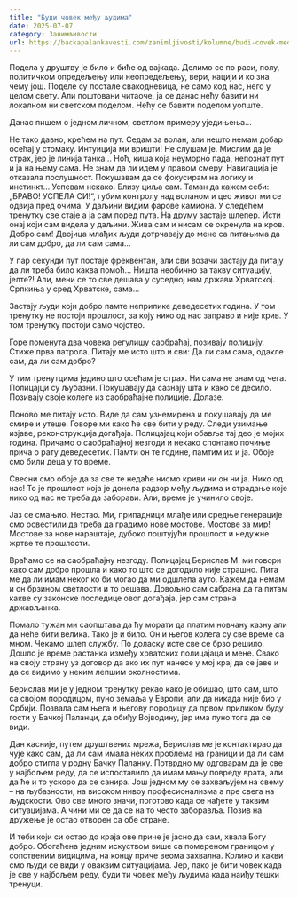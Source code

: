 ```yaml
---
title: "Буди човек међу људима"
date: 2025-07-07
category: Занимљивости
url: https://backapalankavesti.com/zanimljivosti/kolumne/budi-covek-medju-ljudima/
---
```


Подела у друштву је било и биће од вајкада. Делимо се по раси, полу, политичком опредељењу или неопредељењу, вери, нацији и ко зна чему још. Поделе су постале свакодневица, не само код нас, него у целом свету. Али поштовани читаоче, ја се данас нећу бавити ни локалном ни светском поделом. Нећу се бавити поделом уопште.

Данас пишем о једном личном, светлом примеру уједињења…

Не тако давно, крећем на пут. Седам за волан, али нешто немам добар осећај у стомаку. Интуиција ми вришти! Не слушам је. Мислим да је страх, јер је линија танка… Ноћ, киша која неуморно пада, непознат пут и ја на њему сама. Не знам да ли идем у правом смеру. Навигација је отказала послушност. Покушавам да се фокусирам на логику и инстинкт… Успевам некако. Близу циља сам. Таман да кажем себи: „БРАВО! УСПЕЛА СИ!“, губим контролу над воланом и цео живот ми се одвија пред очима. У даљини видим фарове камиона. У следећем тренутку све стаје а ја сам поред пута. На друму застаје шлепер. Исти онај који сам видела у даљини. Жива сам и нисам се окренула на кров. Добро сам! Двојица млађих људи дотрчавају до мене са питањима да ли сам добро, да ли сам сама…

У пар секунди пут постаје фреквентан, али сви возачи застају да питају да ли треба било каква помоћ… Ништа необично за такву ситуацију, јелте?! Али, мени се то све дешава у суседној нам држави Хрватској. Српкиња у сред Хрватске, сама…

Застају људи који добро памте неприлике деведесетих година. У том тренутку не постоји прошлост, за коју нико од нас заправо и није крив. У том тренутку постоји само чојство.

Горе поменута два човека регулишу саобраћај, позивају полицију. Стиже прва патрола. Питају ме исто што и сви: Да ли сам сама, одакле сам, да ли сам добро?

У тим тренутцима једино што осећам је страх. Ни сама не знам од чега. Полицајци су љубазни. Покушавају да сазнају шта и како се десило. Позивају своје колеге из саобраћајне полиције. Долазе.

Поново ме питају исто. Виде да сам узнемирена и покушавају да ме смире и утеше. Говоре ми како ће све бити у реду. Следи узимање изјаве, реконструкција догађаја. Полицајац који обавља тај део је мојих година. Причамо о саобраћајној незгоди и некако спонтано почиње прича о рату деведесетих. Памти он те године, памтим их и ја. Обоје смо били деца у то време.

Свесни смо обоје да за све те недаће нисмо криви ни он ни ја. Нико од нас! То је прошлост која је донела радзор међу људима и страдање које нико од нас не треба да заборави. Али, време је учинило своје.

Јаз се смањио. Нестао. Ми, припадници млађе или средње генерације смо освестили да треба да градимо нове мостове. Мостове за мир! Мостове за нове нараштаје, дубоко поштујући прошлост и недужне жртве те прошлости.

Враћамо се на саобраћајну незгоду. Полицајац Берислав М. ми говори како сам добро прошла и како то што се догодило није страшно. Пита ме да ли имам неког ко би могао да ми одшлепа ауто. Кажем да немам и он брзином светлости и то решава. Довољно сам сабрана да га питам какве су законске последице овог догађаја, јер сам страна држављанка.

Помало тужан ми саопштава да ћу морати да платим новчану казну али да неће бити велика. Тако је и било. Он и његов колега су све време са мном. Чекамо шлеп службу. По доласку исте све се брзо решило. Дошло је време растанка између хрватских полицајаца и мене. Свако на своју страну уз договор да ако их пут нанесе у мој крај да се јаве и да се видимо у неким лепшим околностима.

Берислав ми је у једном тренутку рекао како је обишао, што сам, што са својом породицом, пуно земаља у Европи, али да никада није био у Србији. Позвала сам њега и његову породицу да првом приликом буду гости у Бачкој Паланци, да обиђу Војводину, јер има пуно тога да се види.

Дан касније, путем друштвених мрежа, Берислав ме је контактирао да чује како сам, да ли сам имала неких проблема на граници и да ли сам добро стигла у родну Бачку Паланку. Потврдно му одговарам да је све у најбољем реду, да се испоставило да имам мању повреду врата, али да ће и то ускоро да се санира. Још једном му се захваљујем на свему – на љубазности, на високом нивоу професионализма а пре свега на људскости. Ово све много значи, поготово када се нађете у таквим ситуацијама. А чини ми се да се на то често заборавља. Позив на дружење је остао отворен са обе стране.

И теби који си остао до краја ове приче је јасно да сам, хвала Богу добро. Обогаћена једним искуством више са помереном границом у сопственим видицима, на концу приче веома захвална. Колико и какви смо људи се види у оваквим ситуацијама. Јер, лако је бити човек када је све у најбољем реду, буди ти човек међу људима када наиђу тешки тренуци.
